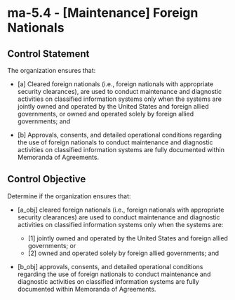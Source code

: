 # ma-5.4 - \[Maintenance\] Foreign Nationals

## Control Statement

The organization ensures that:

- \[a\] Cleared foreign nationals (i.e., foreign nationals with appropriate security clearances), are used to conduct maintenance and diagnostic activities on classified information systems only when the systems are jointly owned and operated by the United States and foreign allied governments, or owned and operated solely by foreign allied governments; and

- \[b\] Approvals, consents, and detailed operational conditions regarding the use of foreign nationals to conduct maintenance and diagnostic activities on classified information systems are fully documented within Memoranda of Agreements.

## Control Objective

Determine if the organization ensures that:

- \[a_obj\] cleared foreign nationals (i.e., foreign nationals with appropriate security clearances) are used to conduct maintenance and diagnostic activities on classified information systems only when the systems are:

  - \[1\] jointly owned and operated by the United States and foreign allied governments; or
  - \[2\] owned and operated solely by foreign allied governments; and

- \[b_obj\] approvals, consents, and detailed operational conditions regarding the use of foreign nationals to conduct maintenance and diagnostic activities on classified information systems are fully documented within Memoranda of Agreements.
